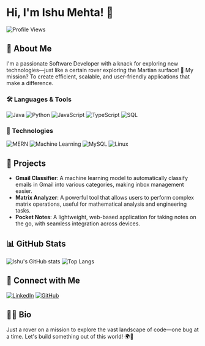 # Hi, I'm Ishu Mehta! 👋

![Profile Views](https://komarev.com/ghpvc/?username=curiosityr0ver&label=Profile%20views&color=0e75b6&style=flat)

## 🚀 About Me

I'm a passionate Software Developer with a knack for exploring new technologies—just like a certain rover exploring the Martian surface! 🌌 My mission? To create efficient, scalable, and user-friendly applications that make a difference.

### 🛠️ Languages & Tools

![Java](https://img.shields.io/badge/Java-ED8B00?style=for-the-badge&logo=java&logoColor=white)
![Python](https://img.shields.io/badge/Python-3776AB?style=for-the-badge&logo=python&logoColor=white)
![JavaScript](https://img.shields.io/badge/JavaScript-F7DF1E?style=for-the-badge&logo=javascript&logoColor=black)
![TypeScript](https://img.shields.io/badge/TypeScript-007ACC?style=for-the-badge&logo=typescript&logoColor=white)
![SQL](https://img.shields.io/badge/SQL-4479A1?style=for-the-badge&logo=mysql&logoColor=white)

### 🧰 Technologies

![MERN](https://img.shields.io/badge/MERN-61DAFB?style=for-the-badge&logo=react&logoColor=white)
![Machine Learning](https://img.shields.io/badge/ML-000000?style=for-the-badge&logo=openai&logoColor=white)
![MySQL](https://img.shields.io/badge/MySQL-4479A1?style=for-the-badge&logo=mysql&logoColor=white)
![Linux](https://img.shields.io/badge/Linux-FCC624?style=for-the-badge&logo=linux&logoColor=black)

## 🚀 Projects

- **Gmail Classifier**: A machine learning model to automatically classify emails in Gmail into various categories, making inbox management easier.
- **Matrix Analyzer**: A powerful tool that allows users to perform complex matrix operations, useful for mathematical analysis and engineering tasks.
- **Pocket Notes**: A lightweight, web-based application for taking notes on the go, with seamless integration across devices.

## 📊 GitHub Stats

![Ishu's GitHub stats](https://github-readme-stats.vercel.app/api?username=curiosityr0ver&show_icons=true&theme=radical)
![Top Langs](https://github-readme-stats.vercel.app/api/top-langs/?username=curiosityr0ver&layout=compact&theme=radical)

## 🔗 Connect with Me

[![LinkedIn](https://img.shields.io/badge/LinkedIn-0A66C2?style=for-the-badge&logo=linkedin&logoColor=white)](https://www.linkedin.com/in/ishu-mehta/)
[![GitHub](https://img.shields.io/badge/GitHub-181717?style=for-the-badge&logo=github&logoColor=white)](https://github.com/curiosityr0ver)

## 🧑‍🚀 Bio

Just a rover on a mission to explore the vast landscape of code—one bug at a time. Let's build something out of this world! 🌍🚀
